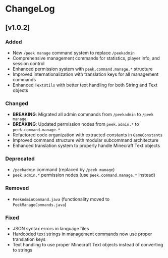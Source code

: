 # ChangeLog

## [v1.0.2]

### Added

- New `/peek manage` command system to replace `/peekadmin`
- Comprehensive management commands for statistics, player info, and session control
- Enhanced permission system with `peek.command.manage.*` structure
- Improved internationalization with translation keys for all management commands
- Enhanced `TextUtils` with better text handling for both String and Text objects

### Changed

- **BREAKING**: Migrated all admin commands from `/peekadmin` to `/peek manage`
- **BREAKING**: Updated permission nodes from `peek.admin.*` to `peek.command.manage.*`
- Refactored code organization with extracted constants in `GameConstants`
- Improved command structure with modular subcommand architecture
- Enhanced translation system to properly handle Minecraft Text objects

### Deprecated

- `/peekadmin` command (replaced by `/peek manage`)
- `peek.admin.*` permission nodes (use `peek.command.manage.*` instead)

### Removed

- `PeekAdminCommand.java` (functionality moved to `PeekManageCommands.java`)

### Fixed

- JSON syntax errors in language files
- Hardcoded text strings in management commands now use proper translation keys
- Text handling to use proper Minecraft Text objects instead of converting to strings
